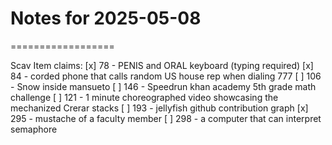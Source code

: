 # Notes for 2025-05-08
==================

Scav Item claims:
[x]  78 - PENIS and ORAL keyboard (typing required)
[x]  84 - corded phone that calls random US house rep when dialing 777
[ ] 106 - Snow inside mansueto
[ ] 146 - Speedrun khan academy 5th grade math challenge
[ ] 121 - 1 minute choreographed video showcasing the mechanized Crerar stacks
[ ] 193 - jellyfish github contribution graph
[x] 295 - mustache of a faculty member
[ ] 298 - a computer that can interpret semaphore

